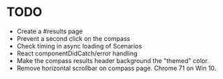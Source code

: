 TODO
====================

* Create a #results page
* Prevent a second click on the compass
* Check timing in async loading of Scenarios
* React componentDidCatch/error handling
* Make the compass results header background the "themed" color.
* Remove horizontal scrollbar on compass page. Chrome 71 on Win 10.